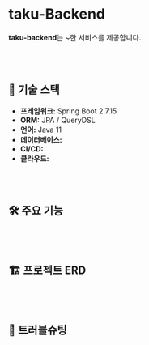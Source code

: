 # taku-Backend

**taku-backend**는 ~한 서비스를 제공합니다.

<br><br>

## 🔧 **기술 스택**

- **프레임워크:** Spring Boot 2.7.15
- **ORM:** JPA / QueryDSL
- **언어:** Java 11
- **데이터베이스:** 
- **CI/CD:** 
- **클라우드:** 

<br><br>

## 🛠️ **주요 기능**


<br><br>

## 🏗️ **프로젝트 ERD**


<br><br>

## 🧐 **트러블슈팅**

